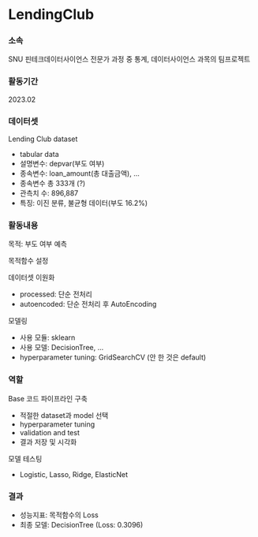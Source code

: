 # LendingClub
### 소속
SNU 핀테크데이터사이언스 전문가 과정 중 통계, 데이터사이언스 과목의 팀프로젝트

### 활동기간
2023.02

### 데이터셋
Lending Club dataset
- tabular data
- 설명변수: depvar(부도 여부)
- 종속변수: loan_amount(총 대출금액), ...
- 종속변수 총 333개 (?)
- 관측치 수: 896,887
- 특징: 이진 분류, 불균형 데이터(부도 16.2%)

### 활동내용
목적: 부도 여부 예측

목적함수 설정

데이터셋 이원화
- processed: 단순 전처리
- autoencoded: 단순 전처리 후 AutoEncoding

모델링 
- 사용 모듈: sklearn
- 사용 모델: DecisionTree, ...
- hyperparameter tuning: GridSearchCV (안 한 것은 default)

### 역할
Base 코드 파이프라인 구축
- 적절한 dataset과 model 선택
- hyperparameter tuning
- validation and test
- 결과 저장 및 시각화

모델 테스팅
- Logistic, Lasso, Ridge, ElasticNet

### 결과
- 성능지표: 목적함수의 Loss
- 최종 모델: DecisionTree (Loss: 0.3096)
